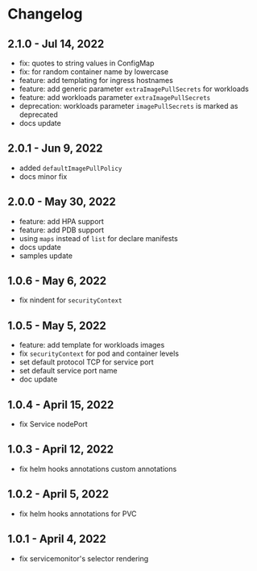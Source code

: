 # Changelog

## 2.1.0 - Jul 14, 2022

* fix: quotes to string values in ConfigMap
* fix: for random container name by lowercase
* feature: add templating for ingress hostnames
* feature: add generic parameter `extraImagePullSecrets` for workloads
* feature: add workloads parameter `extraImagePullSecrets`
* deprecation: workloads parameter `imagePullSecrets` is marked as deprecated
* docs update

## 2.0.1 - Jun 9, 2022

* added `defaultImagePullPolicy`
* docs minor fix

## 2.0.0 - May 30, 2022

* feature: add HPA support
* feature: add PDB support
* using `maps` instead of `list` for declare manifests
* docs update
* samples update

## 1.0.6 - May 6, 2022

* fix nindent for `securityContext`

## 1.0.5 - May 5, 2022

* feature: add template for workloads images
* fix `securityContext` for pod and container levels
* set default protocol TCP for service port
* set default service port name
* doc update

## 1.0.4 - April 15, 2022

* fix Service nodePort

## 1.0.3 - April 12, 2022

* fix helm hooks annotations custom annotations

## 1.0.2 - April 5, 2022

* fix helm hooks annotations for PVC

## 1.0.1 - April 4, 2022

* fix servicemonitor's selector rendering
